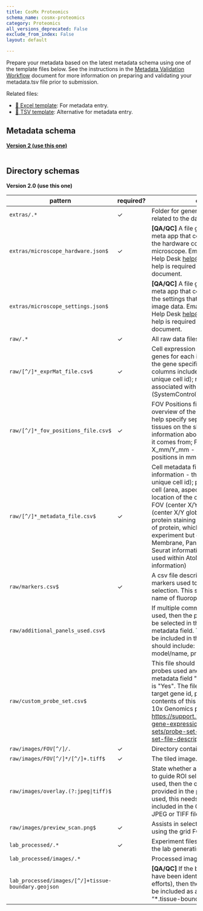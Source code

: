 ```yaml
---
title: CosMx Proteomics
schema_name: cosmx-proteomics
category: Proteomics
all_versions_deprecated: False
exclude_from_index: False
layout: default

---
```

Prepare your metadata based on the latest metadata schema using one of the template files below. See the instructions in the [Metadata Validation Workflow](https://docs.google.com/document/d/1lfgiDGbyO4K4Hz1FMsJjmJd9RdwjShtJqFYNwKpbcZY) document for more information on preparing and validating your metadata.tsv file prior to submission.

Related files:


- [📝 Excel template](https://raw.githubusercontent.com/hubmapconsortium/dataset-metadata-spreadsheet/main/cosmx-proteomics/latest/cosmx-proteomics.xlsx): For metadata entry.
- [📝 TSV template](https://raw.githubusercontent.com/hubmapconsortium/dataset-metadata-spreadsheet/main/cosmx-proteomics/latest/cosmx-proteomics.tsv): Alternative for metadata entry.




## Metadata schema


<summary><a href="https://openview.metadatacenter.org/templates/https:%2F%2Frepo.metadatacenter.org%2Ftemplates%2F971357a5-6491-4149-aa6e-d6f14bc9a048"><b>Version 2 (use this one)</b></a></summary>



<br>

## Directory schemas
<summary><b>Version 2.0 (use this one)</b></summary>

| pattern | required? | description |
| --- | --- | --- |
| <code>extras\/.*</code> | ✓ | Folder for general lab-specific files related to the dataset. |
| <code>extras\/microscope_hardware\.json$</code> | ✓ | **[QA/QC]** A file generated by the micro-meta app that contains a description of the hardware components of the microscope. Email HuBMAP Consortium Help Desk <help@hubmapconsortium.org> if help is required in generating this document. |
| <code>extras\/microscope_settings\.json$</code> |  | **[QA/QC]** A file generated by the micro-meta app that contains a description of the settings that were used to acquire the image data. Email HuBMAP Consortium Help Desk <help@hubmapconsortium.org> if help is required in generating this document. |
| <code>raw\/.*</code> | ✓ | All raw data files for the experiment. |
| <code>raw\/[^\/]*_exprMat_file\.csv$</code> | ✓ | Cell expression matrix with raw counts of genes for each identified cell. Apart from the gene specific columns, additional columns include: the origin of the cell (fov, unique cell id); negative probes; probes associated with the fiducial frame (SystemControl) |
| <code>raw\/[^\/]*_fov_positions_file\.csv$</code> | ✓ | FOV Positions file that provides an overview of the tissue locations and to help specify separate regions and/or tissues on the slide. This contains information about the Slide - slide number it comes from; FOV - field of view; X_mm/Y_mm - x/y coordinates of FOV positions in mm (previously in px) |
| <code>raw\/[^\/]*_metadata_file\.csv$</code> | ✓ | Cell metadata file containing the following information - the origin of the cell (fov, unique cell id); physical properties of the cell (area, aspect ratio, width, height); location of the cell centroid within each FOV (center X/Y local) and global position (center X/Y global); information about the protein staining (min/max intensity); type of protein, which may be specific to each experiment but generally includes DAPI, Membrane, PanCK, CD45; other (e.g. Seurat information if that pipeline was used within AtoMx, some data quality information) |
| <code>raw\/markers\.csv$</code> | ✓ | A csv file describing any morphology markers used to guide ROI and/or AOI selection. This should minimally contain name of fluorophor, vendor, channel. |
| <code>raw\/additional_panels_used\.csv$</code> |  | If multiple commercial probe panels were used, then the primary probe panel should be selected in the "oligo_probe_panel" metadata field. The additional panels must be included in this file. Each panel record should include: manufacturer, model/name, product code. |
| <code>raw\/custom_probe_set\.csv$</code> |  | This file should contain any custom probes used and must be included if the metadata field "is_custom_probes_used" is "Yes". The file should minimally include: target gene id, probe seq, probe id. The contents of this file are modeled after the 10x Genomics probe set file (see <https://support.10xgenomics.com/spatial-gene-expression-ffpe/probe-sets/probe-set-file-descriptions/probe-set-file-descriptions#probe_set_csv_file>). |
| <code>raw\/images\/FOV[^\/]*\/.*</code> | ✓ | Directory containing imaging tiles. |
| <code>raw\/images\/FOV[^\/]*\/[^\/]+\.tiff$</code> | ✓ | The tiled image. |
| <code>raw\/images\/overlay\.(?:jpeg&#124;tiff)$</code> |  | State whether an overlay image was used to guide ROI selection. If an overlay is used, then the overlay details will be provided in the protocols.io protocol. If used, this needs to be uploaded. It is not included in the OME TIFF. This can be a JPEG or TIFF file |
| <code>raw\/images\/preview_scan\.png$</code> | ✓ | Assists in selection of regions of FOVs using the grid FOV placement tool. |
| <code>lab_processed\/.*</code> | ✓ | Experiment files that were processed by the lab generating the data. |
| <code>lab_processed\/images\/.*</code> |  | Processed image files |
| <code>lab_processed\/images\/[^\/]+tissue-boundary\.geojson</code> |  | **[QA/QC]** If the boundaries of the tissue have been identified (e.g., by manual efforts), then the boundary geometry can be included as a GeoJSON file named “*.tissue-boundary.geojson”. |

